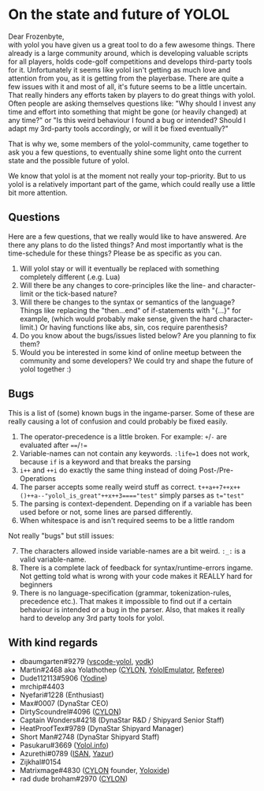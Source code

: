 # On the state and future of YOLOL

Dear Frozenbyte,  
with yolol you have given us a great tool to do a few awesome things. 
There already is a large community around, which is developing valuable scripts for all players, holds code-golf competitions and develops third-party tools for it.
Unfortunately it seems like yolol isn't getting as much love and attention from you, as it is getting from the playerbase.
There are quite a few issues with it and most of all, it's future seems to be a little uncertain. That really hinders any efforts taken by players to do great things with yolol.
Often people are asking themselves questions like: "Why should I invest any time and effort into something that might be gone (or heavily changed) at any time?" or "Is this weird behaviour I found a bug or intended? Should I adapt my 3rd-party tools accordingly, or will it be fixed eventually?"

That is why we, some members of the yolol-community, came together to ask you a few questions, to eventually shine some light onto the current state and the possible future of yolol.

We know that yolol is at the moment not really your top-priority. But to us yolol is a relatively important part of the game, which could really use a little bit more attention.

## Questions
Here are a few questions, that we really would like to have answered. Are there any plans to do the listed things? And most importantly what is
the time-schedule for these things? Please be as specific as you can.

1. Will yolol stay or will it eventually be replaced with something completely different (.e.g. Lua)
2. Will there be any changes to core-principles like the line- and character-limit or the tick-based nature?
3. Will there be changes to the syntax or semantics of the language? Things like replacing the "then...end" of if-statements with "{...}" for example,
 (which would probably make sense, given the hard character-limit.) Or having functions like abs, sin, cos require parenthesis?
4. Do you know about the bugs/issues listed below? Are you planning to fix them?
5. Would you be interested in some kind of online meetup between the community and some developers? We could try and shape the future of yolol together :)


## Bugs
This is a list of (some) known bugs in the ingame-parser. Some of these are really causing a lot of confusion and could probably be fixed easily.

1. The operator-precedence is a little broken. For example: ```+```/```-``` are evaluated after ```==```/```!=```
2. Variable-names can not contain any keywords. ```:life=1``` does not work, because ```if``` is a keyword and that breaks the parsing
3. ```i++``` and ```++i``` do exactly the same thing instead of doing Post-/Pre-Operations
4. The parser accepts some really weird stuff as correct. ```t++a++7++x++()++a--"yolol_is_great"++x++3===="test"``` simply parses as ```t="test"```
5. The parsing is context-dependent. Depending on if a variable has been used before or not, some lines are parsed differently.
6. When whitespace is and isn't required seems to be a little random

Not really "bugs" but still issues:  

7. The characters allowed inside variable-names are a bit weird. ```:_:``` is a valid variable-name.
8. There is a complete lack of feedback for syntax/runtime-errors ingame. Not getting told what is wrong with your code makes it REALLY hard for beginners
9. There is no language-specification (grammar, tokenization-rules, precedence etc.). That makes it impossible to find out if a certain behaviour is intended or a bug in the parser. Also, that makes it really hard to develop any 3rd party tools for yolol.

## With kind regards
- dbaumgarten#9279 ([vscode-yolol](https://marketplace.visualstudio.com/items?itemName=dbaumgarten.vscode-yolol), [yodk](https://github.com/dbaumgarten/yodk))
- Martin#2468 aka Yolathothep ([CYLON](https://discord.gg/rmu6aCr), [YololEmulator](https://github.com/martindevans/Yolol), [Referee](https://github.com/martindevans/Yolol-Ladder))
- Dude112113#5906 ([Yodine](https://github.com/Dude112113/Yodine))
- mrchip#4403
- Nyefari#1228 (Enthusiast)
- Max#0007 (DynaStar CEO)
- DirtyScoundrel#4096 ([CYLON](https://discord.gg/rmu6aCr))
- Captain Wonders#4218 (DynaStar R&D / Shipyard Senior Staff)
- HeatProofTex#9789 (DynaStar Shipyard Manager)
- Short Man#2748 (DynaStar Shipyard Staff)
- Pasukaru#3669 ([Yolol.info](https://yolol.info/landing))
- Azurethi#0789 ([ISAN](https://github.com/Collective-SB/ISAN), [Yazur](https://github.com/Azurethi/Yazur))
- Zijkhal#0154
- Matrixmage#4830 ([CYLON](https://discord.gg/rmu6aCr) founder, [Yoloxide](https://yoloxide.cylon.xyz/))
- rad dude broham#2970 ([CYLON](https://discord.gg/rmu6aCr))
